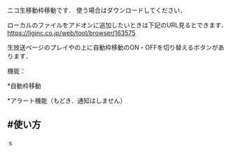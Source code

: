 ニコ生移動枠移動です．
使う場合はダウンロードしてください．

ローカルのファイルをアドオンに追加したいときは下記のURL見るとできます．
<https://liginc.co.jp/web/tool/browser/163575>

生放送ページのプレイやの上に自動枠移動のON・OFFを切り替えるボタンがあります．


機能：

*自動枠移動

*アラート機能（もどき．通知はしません）

#使い方
---
ｓ
